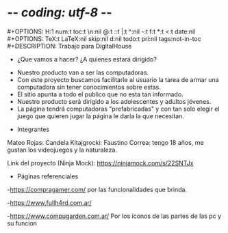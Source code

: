 # -*- coding: utf-8 -*-
#+OPTIONS:   H:1 num:t toc:t \n:nil @:t ::t |:t ^:nil -:t f:t *:t <:t date:nil
#+OPTIONS:   TeX:t LaTeX:nil skip:nil d:nil todo:t pri:nil tags:not-in-toc
#+DESCRIPTION: Trabajo para DigitalHouse










* ¿Que vamos a hacer? ¿A quienes estará dirigido?
- Nuestro producto van a ser las computadoras.
- Con este proyecto buscamos facilitarle al usuario la tarea de armar una computadora sin tener conocimientos sobre estas. 
- El sitio apunta a todo el publico que no esta tan informado.
- Nuestro producto será dirigido a los adolescentes y adultos jóvenes.
- La página tendrá computadoras "prefabricadas" y con tan solo elegir el juego que quieren jugar la página le daría la que necesitan.

* Integrantes

Mateo Rojas:
Candela Kitajgrocki:
Faustino Correa: tengo 18 años, me gustan los videojuegos y la naturaleza.


Link del proyecto (Ninja Mock): https://ninjamock.com/s/22SNTJx



* Páginas referenciales


-https://compragamer.com/   por las funcionalidades que brinda.

-https://www.fullh4rd.com.ar/

-https://www.compugarden.com.ar/ Por los íconos de las partes de las pc y su funcion

